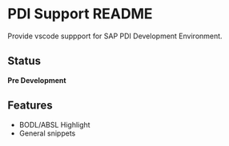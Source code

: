 # PDI Support README

Provide vscode suppport for SAP PDI Development Environment.

## Status

**Pre Development**

## Features

* BODL/ABSL Highlight
* General snippets